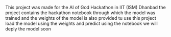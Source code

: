 This project was made for the AI of God Hackathon in IIT (ISM) Dhanbad
the project contains the hackathon notebook through which the model was trained 
and the weights of the model is also provided
tu use this project load the model using the weights and predict using the notebook
we will deply the model soon
